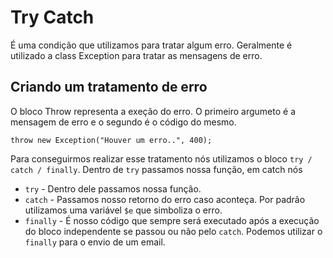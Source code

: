 # Try Catch

É uma condição que utilizamos para tratar algum erro.
Geralmente é utilizado a class Exception para tratar as mensagens de erro.

## Criando um tratamento de erro

O bloco Throw representa a exeção do erro. O primeiro argumeto é a mensagem de erro
e o segundo é o código do mesmo.

```
throw new Exception("Houver um erro..", 400);
```

Para conseguirmos realizar esse tratamento nós utilizamos o bloco 
`try / catch / finally`. Dentro de `try` passamos nossa função, em catch nós

- `try` - Dentro dele passamos nossa função.
- `catch` - Passamos nosso retorno do erro caso aconteça. Por padrão utilizamos uma
variável `$e` que simboliza o erro.
- `finally` - É nosso código que sempre será executado após a execução do bloco
independente se passou ou não pelo `catch`. Podemos utilizar o `finally` para 
o envio de um email.
